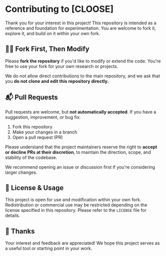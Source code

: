 # Contributing to [CLOOSE]

Thank you for your interest in this project! This repository is intended as a reference and foundation for experimentation. You are welcome to fork it, explore it, and build on it within your own fork.

## 👨‍🔧 Fork First, Then Modify

Please **fork the repository** if you'd like to modify or extend the code. You're free to use your fork for your own research or projects.

We do not allow direct contributions to the main repository, and we ask that you **do not clone and edit this repository directly.**

## 📬 Pull Requests

Pull requests are welcome, but **not automatically accepted**. If you have a suggestion, improvement, or bug fix:

1. Fork this repository
2. Make your changes in a branch
3. Open a pull request (PR)

Please understand that the project maintainers reserve the right to **accept or decline PRs at their discretion**, to maintain the direction, scope, and stability of the codebase.

We recommend opening an issue or discussion first if you're considering larger changes.

## 📜 License & Usage

This project is open for use and modification within your own fork. Redistribution or commercial use may be restricted depending on the license specified in this repository. Please refer to the `LICENSE` file for details.

## 🙌 Thanks

Your interest and feedback are appreciated! We hope this project serves as a useful tool or starting point in your work.
